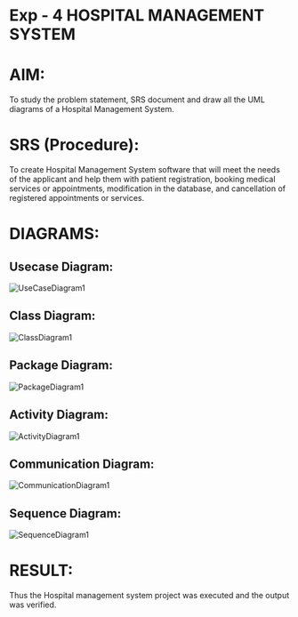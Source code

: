 # Exp - 4 HOSPITAL MANAGEMENT SYSTEM

# AIM:

To study the problem statement, SRS document and draw all the UML diagrams of a Hospital Management System.

# SRS (Procedure):

To create Hospital Management System software that will meet the needs of the applicant and help them with patient registration, booking medical services or appointments, modification in the database, and cancellation of registered appointments or services.

# DIAGRAMS:

## Usecase Diagram:
![UseCaseDiagram1](https://github.com/user-attachments/assets/16908383-90f8-4b0c-9c1b-5bea94d0c8af)

## Class Diagram:

![ClassDiagram1](https://github.com/user-attachments/assets/eab39d3a-4f4c-4e3c-92b6-c4fe18f06421)

## Package Diagram:

![PackageDiagram1](https://github.com/user-attachments/assets/7bbd36c9-967c-4122-a36c-0e3da306073e)

## Activity Diagram:

![ActivityDiagram1](https://github.com/user-attachments/assets/127b142c-8c78-4bf3-8fec-43fa50bb0fee)

## Communication Diagram:

![CommunicationDiagram1](https://github.com/user-attachments/assets/569a7c2b-f7dc-4e1c-bc98-4029a0a9d771)

## Sequence Diagram:

![SequenceDiagram1](https://github.com/user-attachments/assets/d58db3ec-2960-4515-ad36-807a4e4f1ccd)

# RESULT:

Thus the Hospital management system project was executed and the output was verified.
